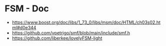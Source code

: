 # FSM - Doc

* https://www.boost.org/doc/libs/1_73_0/libs/msm/doc/HTML/ch03s02.html#d0e344
* https://github.com/vpetrigo/smf/blob/main/include/smf.h
* https://github.com/liberkee/lovelyFSM-light

